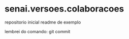 # senai.versoes.colaboracoes
repositorio inicial 
readme de exemplo

lembrei do comando: git commit
